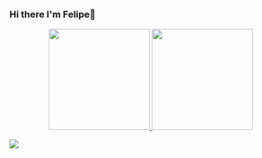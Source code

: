 ### Hi there I'm Felipe👋

<div align="center">
  <a href="https://github.com/fgbueno1">
  <img height="180em" src="https://github-readme-stats.vercel.app/api?username=fgbueno1&show_icons=true&theme=dracula&include_all_commits=true&count_private=true"/>
  <img height="180em" src="https://github-readme-stats.vercel.app/api/top-langs/?username=fgbueno1&layout=compact&langs_count=7&theme=dracula"/>
</div>
  
<a href="https://www.linkedin.com/in/felipe-bueno-86002115a/" target="_blank"><img src="https://img.shields.io/badge/-LinkedIn-%230077B5?style=for-the-badge&logo=linkedin&logoColor=white" target="_blank"></a> 
